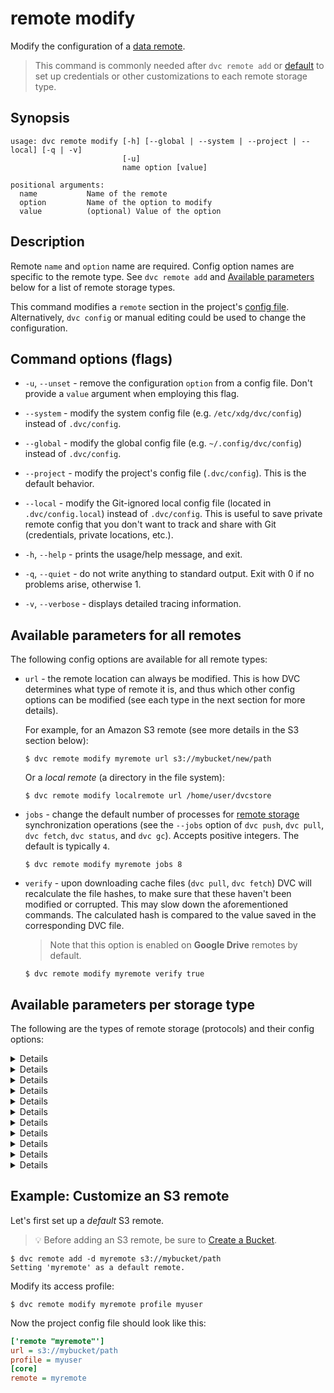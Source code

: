 # remote modify

Modify the configuration of a [data remote](/doc/command-reference/remote).

> This command is commonly needed after `dvc remote add` or
> [default](/doc/command-reference/remote/default) to set up credentials or
> other customizations to each remote storage type.

## Synopsis

```usage
usage: dvc remote modify [-h] [--global | --system | --project | --local] [-q | -v]
                         [-u]
                         name option [value]

positional arguments:
  name           Name of the remote
  option         Name of the option to modify
  value          (optional) Value of the option
```

## Description

Remote `name` and `option` name are required. Config option names are specific
to the remote type. See `dvc remote add` and
[Available parameters](#available-parameters-per-storage-type) below for a list
of remote storage types.

This command modifies a `remote` section in the project's
[config file](/doc/command-reference/config). Alternatively, `dvc config` or
manual editing could be used to change the configuration.

## Command options (flags)

- `-u`, `--unset` - remove the configuration `option` from a config file. Don't
  provide a `value` argument when employing this flag.

- `--system` - modify the system config file (e.g. `/etc/xdg/dvc/config`)
  instead of `.dvc/config`.

- `--global` - modify the global config file (e.g. `~/.config/dvc/config`)
  instead of `.dvc/config`.

- `--project` - modify the project's config file (`.dvc/config`). This is the
  default behavior.

- `--local` - modify the Git-ignored local config file (located in
  `.dvc/config.local`) instead of `.dvc/config`. This is useful to save private
  remote config that you don't want to track and share with Git (credentials,
  private locations, etc.).

- `-h`, `--help` - prints the usage/help message, and exit.

- `-q`, `--quiet` - do not write anything to standard output. Exit with 0 if no
  problems arise, otherwise 1.

- `-v`, `--verbose` - displays detailed tracing information.

## Available parameters for all remotes

The following config options are available for all remote types:

- `url` - the remote location can always be modified. This is how DVC determines
  what type of remote it is, and thus which other config options can be modified
  (see each type in the next section for more details).

  For example, for an Amazon S3 remote (see more details in the S3 section
  below):

  ```dvc
  $ dvc remote modify myremote url s3://mybucket/new/path
  ```

  Or a _local remote_ (a directory in the file system):

  ```dvc
  $ dvc remote modify localremote url /home/user/dvcstore
  ```

- `jobs` - change the default number of processes for
  [remote storage](/doc/command-reference/remote) synchronization operations
  (see the `--jobs` option of `dvc push`, `dvc pull`, `dvc fetch`, `dvc status`,
  and `dvc gc`). Accepts positive integers. The default is typically `4`.

  ```dvc
  $ dvc remote modify myremote jobs 8
  ```

- `verify` - upon downloading <abbr>cache</abbr> files (`dvc pull`, `dvc fetch`)
  DVC will recalculate the file hashes, to make sure that these haven't been
  modified or corrupted. This may slow down the aforementioned commands. The
  calculated hash is compared to the value saved in the corresponding <abbr>DVC
  file</abbr>.

  > Note that this option is enabled on **Google Drive** remotes by default.

  ```dvc
  $ dvc remote modify myremote verify true
  ```

## Available parameters per storage type

The following are the types of remote storage (protocols) and their config
options:

<details>

### Click for Amazon S3

- `url` - remote location, in the `s3://<bucket>/<key>` format:

  ```dvc
  $ dvc remote modify myremote url s3://mybucket/path
  ```

- `region` - change S3 remote region:

  ```dvc
  $ dvc remote modify myremote region us-east-2
  ```

By default, DVC authenticates using your AWS CLI
[configuration](https://docs.aws.amazon.com/cli/latest/userguide/cli-chap-configure.html)
(if set). This uses the default AWS credentials file. Use the following
parameters to customize the authentication method:

- `profile` - credentials profile name to access S3:

  ```dvc
  $ dvc remote modify myremote profile myprofile
  ```

- `credentialpath` - S3 credentials file path:

  ```dvc
  $ dvc remote modify --local myremote credentialpath /path/to/creds
  ```

- `configpath` - path to the
  [AWS CLI config file](https://docs.aws.amazon.com/cli/latest/userguide/cli-configure-files.html).
  The default AWS CLI config file path (e.g. `~/.aws/config`) is used if this
  parameter isn't set.

  ```dvc
  $ dvc remote modify --local myremote configpath /path/to/config
  ```

  > Note that only the S3-specific
  > [configuration values](https://docs.aws.amazon.com/cli/latest/topic/s3-config.html#configuration-values)
  > are used.

- `endpointurl` - endpoint URL to access S3:

  ```dvc
  $ dvc remote modify myremote endpointurl https://myendpoint.com
  ```

- `access_key_id` - AWS Access Key ID. May be used (along with
  `secret_access_key`) instead of `credentialpath`:

  ```dvc
  $ dvc remote modify --local myremote access_key_id 'mykey'
  ```

- `secret_access_key` - AWS Secret Access Key. May be used (along with
  `access_key_id`) instead of `credentialpath`:

  ```dvc
  $ dvc remote modify --local myremote \
        secret_access_key 'mysecret'
  ```

- `session_token` - AWS
  [MFA](https://docs.aws.amazon.com/IAM/latest/UserGuide/id_credentials_mfa.html)
  session token. May be used (along with `access_key_id` and
  `secret_access_key`) instead of `credentialpath` when MFA is required:

  ```dvc
  $ dvc remote modify --local myremote session_token my-session-token
  ```

- `use_ssl` - whether or not to use SSL. By default, SSL is used.

  ```dvc
  $ dvc remote modify myremote use_ssl false
  ```

- `ssl_verify` - whether or not to verify SSL certificates, or a path to a
  custom CA certificates bundle to do so (implies `true`). The certs in
  [AWS CLI config](https://docs.aws.amazon.com/cli/latest/userguide/cli-configure-files.html#cli-configure-files-settings)
  (if any) are used by default.

  ```dvc
  $ dvc remote modify myremote ssl_verify false
  # or
  $ dvc remote modify myremote ssl_verify path/to/ca_bundle.pem
  ```

> The credentials file path, access key and secret, and other options contains
> sensitive user info. Therefore, it's safer to add it with the `--local`
> option, so it's written to a Git-ignored config file.

**Operational details**

Make sure you have the following permissions enabled: `s3:ListBucket`,
`s3:GetObject`, `s3:PutObject`, `s3:DeleteObject`. This enables the S3 API
methods that are performed by DVC (`list_objects_v2` or `list_objects`,
`head_object`, `upload_file`, `download_file`, `delete_object`, `copy`).

- `listobjects` - whether or not to use `list_objects`. By default,
  `list_objects_v2` is used. Useful for ceph and other S3 emulators.

  ```dvc
  $ dvc remote modify myremote listobjects true
  ```

- `sse` - server-side encryption algorithm to use (e.g. AES256, aws:kms). By
  default, no encryption is used.

  ```dvc
  $ dvc remote modify myremote sse AES256
  ```

- `sse_kms_key_id` - identifier of the key to encrypt data uploaded when using
  SSE-KMS. Required when the `sse` parameter (above) is set to `aws:kms`. This
  parameter will be passed directly to AWS S3 functions, so DVC supports any
  value that S3 supports, including both key ids and aliases.

  ```dvc
  $ dvc remote modify --local myremote sse_kms_key_id 'key-alias'
  ```

- `acl` - set object level access control list (ACL) such as `private`,
  `public-read`, etc. By default, no ACL is specified.

  ```dvc
  $ dvc remote modify myremote acl bucket-owner-full-control
  ```

- `grant_read`\* - grants `READ` permissions at object level access control list
  for specific grantees\*\*. Grantee can read object and its metadata.

  ```dvc
  $ dvc remote modify myremote grant_read \
          id=aws-canonical-user-id,id=another-aws-canonical-user-id
  ```

- `grant_read_acp`\* - grants `READ_ACP` permissions at object level access
  control list for specific grantees\*\*. Grantee can read the object's ACP.

  ```dvc
  $ dvc remote modify myremote grant_read_acp \
          id=aws-canonical-user-id,id=another-aws-canonical-user-id
  ```

- `grant_write_acp`\* - grants `WRITE_ACP` permissions at object level access
  control list for specific grantees\*\*. Grantee can modify the object's ACP.

  ```dvc
  $ dvc remote modify myremote grant_write_acp \
          id=aws-canonical-user-id,id=another-aws-canonical-user-id
  ```

- `grant_full_control`\* - grants `FULL_CONTROL` permissions at object level
  access control list for specific grantees\*\*. Equivalent of grant_read +
  grant_read_acp + grant_write_acp

  ```dvc
  $ dvc remote modify myremote grant_full_control \
          id=aws-canonical-user-id,id=another-aws-canonical-user-id
  ```

  > \* `grant_read`, `grant_read_acp`, `grant_write_acp` and
  > `grant_full_control` params are mutually exclusive with `acl`.
  >
  > \*\* default ACL grantees are overwritten. Grantees are AWS accounts
  > identifiable by `id` (AWS Canonical User ID), `emailAddress` or `uri`
  > (predefined group).
  >
  > **References**
  >
  > - [ACL Overview - Permissions](https://docs.aws.amazon.com/AmazonS3/latest/dev/acl-overview.html#permissions)
  > - [Put Object ACL](https://docs.aws.amazon.com/AmazonS3/latest/API/API_PutObjectAcl.html)

Note that S3 remotes can also be configured via environment variables (instead
of `dvc remote modify`). These are tried if none of the params above are set.

Authentication example:

```dvc
$ dvc remote add -d myremote s3://mybucket/path
$ export AWS_ACCESS_KEY_ID='mykey'
$ export AWS_SECRET_ACCESS_KEY='mysecret'
$ dvc remote push
```

For more on the supported env vars, please see the
[boto3 docs](https://boto3.amazonaws.com/v1/documentation/api/latest/guide/configuration.html#using-environment-variables)

</details>

<details>

### Click for S3-compatible storage

- `endpointurl` - URL to connect to the S3-compatible storage server or service
  (e.g. [Minio](https://min.io/),
  [DigitalOcean Spaces](https://www.digitalocean.com/products/spaces/),
  [IBM Cloud Object Storage](https://www.ibm.com/cloud/object-storage) etc.):

  ```dvc
  $ dvc remote modify myremote endpointurl https://storage.example.com
  ```

Any other S3 parameter (see previous section) can also be set for S3-compatible
storage. Whether they're effective depends on each storage platform.

</details>

<details>

### Click for Microsoft Azure Blob Storage

- `url` - remote location, in the `azure://<container>/<object>` format:

  ```dvc
  $ dvc remote modify myremote url azure://mycontainer/path
  ```

  Note that if the given container name isn't found in your account, DVC will
  attempt to create it.

By default, DVC authenticates using an Azure
[default credential](https://docs.microsoft.com/en-us/python/api/azure-identity/azure.identity.defaultazurecredential)
(if any). This uses certain environment variables or other auth sources. Use the
following parameters (listed in order or precedence) to customize the
authentication method:

1. `connection_string` is used for authentication if given (all others params
   are ignored).
2. If `tenant_id` and `client_id` or `client_secret` are given, Active Directory
   (AD)
   [service principal](https://docs.microsoft.com/en-us/azure/active-directory/develop/howto-create-service-principal-portal)
   auth is performed.
3. The storage `account_name` is tried next, along with `account_key` or
   `sas_token` (in that order). If neither key nor token is provided, DVC will
   try to connect anonymously.

> The authentication values below may contain sensitive user info. Therefore,
> it's safer to use the `--local` flag so they're written to a Git-ignored
> [config file](https://dvc.org/doc/command-reference/config).

- `connection_string` - Azure Storage
  [connection string](http://azure.microsoft.com/en-us/documentation/articles/storage-configure-connection-string/)
  (recommended).

  ```dvc
  $ dvc remote modify --local myremote connection_string 'mysecret'
  ```

* `tenant_id` - tenant ID for AD _service principal_ authentication (requires
  `client_id` and `client_secret` along with this):

  ```dvc
  $ dvc remote modify --local myremote tenant_id 'directory-id'
  ```

* `client_id` - client ID for _service principal_ authentication (when
  `tenant_id` is set):

  ```dvc
  $ dvc remote modify --local myremote client_id 'client-id'
  ```

* `client_secret` - client Secret for _service principal_ authentication (when
  `tenant_id` is set):

  ```dvc
  $ dvc remote modify --local myremote client_secret 'client-secret'
  ```

- `account_name` - storage account name. May work by itself (via
  [anonymous auth](https://docs.microsoft.com/en-us/azure/storage/blobs/anonymous-read-access-configure))
  or along with either `account_key` or `sas_token` along with this):

  ```dvc
  $ dvc remote modify --local myremote account_name 'myuser'
  ```

* `account_key` - storage account key (for `account_name`):

  ```dvc
  $ dvc remote modify --local myremote account_key 'mysecret'
  ```

* `sas_token` - shared access signature token (for `account_name`):

  ```dvc
  $ dvc remote modify --local myremote sas_token 'mysecret'
  ```

Note that Azure remotes can also authenticate via environment variables (instead
of `dvc remote modify`). These are tried if none of the params above are set.

For Azure connection string:

```dvc
$ export AZURE_STORAGE_CONNECTION_STRING='mysecret'
```

For account name and key/token auth:

```dvc
$ export AZURE_STORAGE_ACCOUNT='myuser'
# and
$ export AZURE_STORAGE_KEY='mysecret'
# or
$ export AZURE_STORAGE_SAS_TOKEN='mysecret'
```

For _service principal_ auth (via certificate file):

```dvc
$ export AZURE_TENANT_ID='directory-id'
$ export AZURE_CLIENT_ID='client-id'
$ export AZURE_CLIENT_CERTIFICATE_PATH='/path/to/certificate'
```

For simple username/password login:

```dvc
$ export AZURE_CLIENT_ID='client-id'
$ export AZURE_USERNAME='myuser'
$ export AZURE_PASSWORD='mysecret'
```

> See also description here for some
> [env vars](https://docs.microsoft.com/en-us/python/api/azure-identity/azure.identity.environmentcredential)
> available.

</details>

<details>

### Click for Google Drive

Please see
[Set up a Google Drive DVC Remote](/doc/user-guide/setup-google-drive-remote)
for a full guide on using Google Drive as DVC remote storage.

- `url` - remote location. See
  [valid URL format](/doc/user-guide/setup-google-drive-remote#url-format).

  ```dvc
  $ dvc remote modify myremote url \
                      gdrive://0AIac4JZqHhKmUk9PDA/dvcstore
  ```

- `gdrive_client_id` - Client ID for authentication with OAuth 2.0 when using a
  [custom Google Client project](/doc/user-guide/setup-google-drive-remote#using-a-custom-google-cloud-project-recommended).
  Also requires using `gdrive_client_secret`.

  ```dvc
  $ dvc remote modify myremote gdrive_client_id 'client-id'
  ```

- `gdrive_client_secret` - Client secret for authentication with OAuth 2.0 when
  using a custom Google Client project. Also requires using `gdrive_client_id`.

  ```dvc
  $ dvc remote modify myremote \
        gdrive_client_secret 'client-secret'
  ```

- `gdrive_user_credentials_file` - path where DVC stores OAuth credentials to
  access Google Drive data. `.dvc/tmp/gdrive-user-credentials.json` by default.

  ```dvc
  $ dvc remote modify myremote \
        gdrive_user_credentials_file .dvc/tmp/mycredentials.json
  ```

See [Authorization](/doc/user-guide/setup-google-drive-remote#authorization) for
more details.

- `gdrive_trash_only` - configures `dvc gc` to move remote files to
  [trash](https://developers.google.com/drive/api/v2/reference/files/trash)
  instead of
  [deleting](https://developers.google.com/drive/api/v2/reference/files/delete)
  them permanently. `false` by default, meaning "delete". Useful for shared
  drives/folders, where delete permissions may not be given.

  ```dvc
  $ dvc remote modify myremote gdrive_trash_only true
  ```

> Please note our [Privacy Policy (Google APIs)](/doc/user-guide/privacy).

**For service accounts:**

A service account is a Google account associated with your GCP project, and not
a specific user. Please refer to
[Using service accounts](https://cloud.google.com/iam/docs/service-accounts) for
more information.

- `gdrive_use_service_account` - instructs DVC to authenticate using a service
  account instead of OAuth. Make sure that the service account has read/write
  access (as needed) to the file structure in the remote `url`.

  ```dvc
  $ dvc remote modify myremote gdrive_use_service_account true
  ```

- `gdrive_service_account_json_file_path` - path to the Google Project's service
  account `.json` key file, when `gdrive_use_service_account` is on.

  ```dvc
  $ dvc remote modify --local myremote \
                      gdrive_service_account_json_file_path \
                      path/to/file.json
  ```

- `gdrive_service_account_user_email` - email of a user account to
  [impersonate](https://developers.google.com/admin-sdk/directory/v1/guides/delegation)
  with the service account. Optional when `gdrive_use_service_account` is on.

  ```dvc
  $ dvc remote modify myremote \
                      gdrive_service_account_user_email 'myemail-addr'
  ```

</details>

<details>

### Click for Google Cloud Storage

- `url` - remote location, in the `gs://<bucket>/<object>` format:

  ```dvc
  $ dvc remote modify myremote url gs://mybucket/path
  ```

- `projectname` - override or provide a project name to use, if a default one is
  not set.

  ```dvc
  $ dvc remote modify myremote projectname myproject
  ```

**For service accounts:**

A service account is a Google account associated with your GCP project, and not
a specific user. Please refer to
[Using service accounts](https://cloud.google.com/iam/docs/service-accounts) for
more information.

- `credentialpath` - path to the file that contains the
  [service account key](/doc/user-guide/setup-google-drive-remote#using-service-accounts).
  Make sure that the service account has read/write access (as needed) to the
  file structure in the remote `url`.

  ```dvc
  $ dvc remote modify --local myremote \
          credentialpath '/home/.../project-XXX.json'
  ```

> The `credentialpath` value may contain personal user info. Therefore, it's
> convenient to use the `--local` flag so it's written to a Git-ignored
> [config file](https://dvc.org/doc/command-reference/config).

Alternatively, the `GOOGLE_APPLICATION_CREDENTIALS` environment variable can be
set:

```dvc
$ export GOOGLE_APPLICATION_CREDENTIALS='.../project-XXX.json'
```

</details>

<details>

### Click for Aliyun OSS

- `url` - remote location, in the `oss://<bucket>/<object>` format:

  ```dvc
  $ dvc remote modify myremote url oss://mybucket/path
  ```

- `oss_endpoint` -
  [OSS endpoint](https://www.alibabacloud.com/help/doc-detail/31837.html) values
  for accessing the remote container.

  ```dvc
  $ dvc remote modify myremote oss_endpoint endpoint
  ```

- `oss_key_id` - OSS key ID to access the remote.

  ```dvc
  $ dvc remote modify --local myremote oss_key_id 'mykey'
  ```

- `oss_key_secret` - OSS secret key for authorizing access into the remote.

  ```dvc
  $ dvc remote modify --local myremote oss_key_secret 'mysecret'
  ```

> The key ID and secret key contain sensitive user info. Therefore, it's safer
> to add them with the `--local` option, so they're written to a Git-ignored
> config file.

Note that OSS remotes can also be configured via environment variables (instead
of `dvc remote modify`). These are tried if none of the params above are set.
The available ones are shown below:

```dvc
$ export OSS_ACCESS_KEY_ID='mykey'
$ export OSS_ACCESS_KEY_SECRET='mysecret'
$ export OSS_ENDPOINT='endpoint'
```

</details>

<details>

### Click for SSH

- `url` - remote location, in a regular
  [SSH format](https://tools.ietf.org/id/draft-salowey-secsh-uri-00.html#sshsyntax).
  Note that this can already include the `user` parameter, embedded into the
  URL:

  ```dvc
  $ dvc remote modify myremote url \
                      ssh://user@example.com:1234/path
  ```

  ⚠️ DVC requires both SSH and SFTP access to work with remote SSH locations.
  Please check that you are able to connect both ways with tools like `ssh` and
  `sftp` (GNU/Linux).

  > Note that your server's SFTP root might differ from its physical root (`/`).

- `user` - user name to access the remote:

  ```dvc
  $ dvc remote modify --local myremote user myuser
  ```

  The order in which DVC picks the user name:

  1. `user` parameter set with this command (found in `.dvc/config`);
  2. User defined in the URL (e.g. `ssh://user@example.com/path`);
  3. User defined in the SSH config file (e.g. `~/.ssh/config`) for this host
     (URL);
  4. Current system user

- `port` - port to access the remote.

  ```dvc
  $ dvc remote modify myremote port 2222
  ```

  The order in which DVC decide the port number:

  1. `port` parameter set with this command (found in `.dvc/config`);
  2. Port defined in the URL (e.g. `ssh://example.com:1234/path`);
  3. Port defined in the SSH config file (e.g. `~/.ssh/config`) for this host
     (URL);
  4. Default SSH port 22

- `keyfile` - path to private key to access the remote.

  ```dvc
  $ dvc remote modify --local myremote keyfile /path/to/keyfile
  ```

- `password` - a private key passphrase or a password to access the remote.

  ```dvc
  $ dvc remote modify --local myremote password mypassword
  ```

> The user name and password (may) contain sensitive user info. Therefore, it's
> safer to add them with the `--local` option, so they're written to a
> Git-ignored config file.

- `ask_password` - ask for a private key passphrase or a password to access the
  remote.

  ```dvc
  $ dvc remote modify myremote ask_password true
  ```

- `gss_auth` - use Generic Security Services authentication if available on host
  (for example,
  [with kerberos](https://en.wikipedia.org/wiki/Generic_Security_Services_Application_Program_Interface#Relationship_to_Kerberos)).
  Using this param requires `paramiko[gssapi]`, which is currently only
  supported by our pip package, and could be installed with
  `pip install 'dvc[ssh_gssapi]'`. Other packages (Conda, Windows, and macOS
  PKG) do not support it.

  ```dvc
  $ dvc remote modify myremote gss_auth true
  ```

- `allow_agent` - whether to use [SSH agents](https://www.ssh.com/ssh/agent)
  (`true` by default). Setting this to `false` is useful when `ssh-agent` is
  causing problems, such as a "No existing session" error:

  ```dvc
  $ dvc remote modify myremote allow_agent false
  ```

</details>

<details>

### Click for HDFS

💡 Using a HDFS cluster as remote storage is also supported via the WebHDFS API.
Read more about by expanding the WebHDFS section in
[`dvc remote add`](/doc/command-reference/remote/add#supported-storage-types).

- `url` - remote location:

  ```dvc
  $ dvc remote modify myremote url hdfs://user@example.com/path
  ```

- `user` - user name to access the remote.

  ```dvc
  $ dvc remote modify --local myremote user myuser
  ```

> The user name may contain sensitive user info. Therefore, it's safer to add it
> with the `--local` option, so it's written to a Git-ignored config file.

- `kerb_ticket` - path to the Kerberos ticket cache for Kerberos-secured HDFS
  clusters

  ```dvc
  $ dvc remote modify --local myremote \
                              kerb_ticket /path/to/ticket/cache
  ```

</details>

<details>

### Click for WebHDFS

💡 WebHDFS serves as an alternative for using the same remote storage supported
by HDFS. Read more about by expanding the WebHDFS section in
[`dvc remote add`](/doc/command-reference/remote/add#supported-storage-types).

- `url` - remote location:

  ```dvc
  $ dvc remote modify myremote url webhdfs://user@example.com/path
  ```

- `user` - user name to access the remote, can be empty in case of using `token`
  or if using a `HdfsCLI` cfg file. May only be used when Hadoop security is
  off. Defaults to current user as determined by `whoami`.

  ```dvc
  $ dvc remote modify --local myremote user myuser
  ```

- `token` - Hadoop delegation token for WebHDFS, can be empty in case of using
  `user` or if using a `HdfsCLI` cfg file. May be used when Hadoop security is
  on.

  ```dvc
  $ dvc remote modify --local myremote token 'mytoken'
  ```

- `hdfscli_config` - path to a `HdfsCLI` cfg file. WebHDFS access depends on
  `HdfsCLI`, which allows the usage of a configuration file by default located
  in `~/.hdfscli.cfg` (Linux). In the file, multiple aliases can be set with
  their own connection parameters, like `url` or `user`. If using a cfg file,
  `webhdfs_alias` can be set to specify which alias to use.

  ```dvc
  $ dvc remote modify --local myremote hdfscli_config \
                                `/path/to/.hdfscli.cfg`
  ```

  Sample configuration file:

  ```ini
  [global]
  default.alias = myalias

  [myalias.alias]
  url = http://example.com/path
  user = myuser

  [production.alias]
  url = http://prodexample.com/path
  user = produser
  ```

  See more information in the `HdfsCLI`
  [docs](https://hdfscli.readthedocs.io/en/latest/quickstart.html#configuration).

- `webhdfs_alias` - alias in a `HdfsCLI` cfg file to use. Only relevant if used
  in conjunction with `hdfscli_config`. If not defined, `default.alias` in
  `HdfsCLI` cfg file will be used instead.

  ```dvc
  $ dvc remote modify --local myremote webhdfs_alias myalias
  ```

> The user name, token, webhdfs_alias, and hdfscli_config may contain sensitive
> user info. Therefore, it's safer to add it with the `--local` option, so it's
> written to a Git-ignored config file.

</details>

<details>

### Click for HTTP

- `url` - remote location:

  ```dvc
  $ dvc remote modify myremote url https://example.com/path
  ```

  > The URL can include a query string, which will be preserved (e.g.
  > `example.com?loc=path%2Fto%2Fdir`)

- `auth` - authentication method to use when accessing the remote. The accepted
  values are:

  - `basic` -
    [basic authentication scheme](https://tools.ietf.org/html/rfc7617). `user`
    and `password` (or `ask_password`) parameters should also be configured.
  - `digest` -
    [digest Access Authentication Scheme](https://tools.ietf.org/html/rfc7616).
    `user` and `password` (or `ask_password`) parameters should also be
    configured.
  - `custom` - an additional HTTP header field will be set for all HTTP requests
    to the remote in the form: `custom_auth_header: password`.
    `custom_auth_header` and `password` (or `ask_password`) parameters should
    also be configured.

  ```dvc
  $ dvc remote modify myremote auth basic
  ```

- `method` - override the
  [HTTP method](https://developer.mozilla.org/en-US/docs/Web/HTTP/Methods) to
  use for file uploads (e.g. `PUT` should be used for
  [Artifactory](https://www.jfrog.com/confluence/display/JFROG/Artifactory+REST+API)).
  By default, `POST` is used.

  ```dvc
  $ dvc remote modify myremote method PUT
  ```

- `custom_auth_header` - HTTP header field name to use when the `auth` parameter
  is set to `custom`.

  ```dvc
  $ dvc remote modify --local myremote \
                        custom_auth_header 'My-Header'
  ```

- `user` - user name to use when the `auth` parameter is set to `basic` or
  `digest`.

  ```dvc
  $ dvc remote modify --local myremote user myuser
  ```

  The order in which DVC picks the user name:

  1. `user` parameter set with this command (found in `.dvc/config`);
  2. User defined in the URL (e.g. `http://user@example.com/path`);

- `password` - password to use for any `auth` method.

  ```dvc
  $ dvc remote modify --local myremote password mypassword
  ```

> The user name and password (may) contain sensitive user info. Therefore, it's
> safer to add them with the `--local` option, so they're written to a
> Git-ignored config file.

- `ask_password` - ask each time for the password to use for any `auth` method.

  ```dvc
  $ dvc remote modify myremote ask_password true
  ```

  > Note that the `password` parameter takes precedence over `ask_password`. If
  > `password` is specified, DVC will not prompt the user to enter a password
  > for this remote.

- `ssl_verify` - whether or not to verify SSL certificates, or a path to a
  custom CA certificates bundle to do so (implies `true`).

  ```dvc
  $ dvc remote modify myremote ssl_verify false
  # or
  $ dvc remote modify myremote ssl_verify path/to/ca_bundle.pem
  ```

</details>

<details>

### Click for WebDAV

- `url` - remote location:

  ```dvc
  $ dvc remote modify myremote url \
      webdavs://example.com/nextcloud/remote.php/dav/files/myuser/
  ```

- `token` - token for WebDAV server, can be empty in case of using
  `user/password` authentication.

  ```dvc
  $ dvc remote modify --local myremote token 'mytoken'
  ```

- `user` - user name for WebDAV server, can be empty in case of using `token`
  authentication.

  ```dvc
  $ dvc remote modify --local myremote user myuser
  ```

  The order in which DVC searches for user name is:

  1. `user` parameter set with this command (found in `.dvc/config`);
  2. User defined in the URL (e.g. `webdavs://user@example.com/endpoint/path`)

- `password` - password for WebDAV server, can be empty in case of using `token`
  authentication.

  ```dvc
  $ dvc remote modify --local myremote password mypassword
  ```

> The user name, password, and token (may) contain sensitive user info.
> Therefore, it's safer to add them with the `--local` option, so they're
> written to a Git-ignored config file.

> Note that `user/password` and `token` authentication are incompatible. You
> should authenticate against your WebDAV remote by either `user/password` or
> `token`.

- `ask_password` - ask each time for the password to use for `user/password`
  authentication. This has no effect if `password` or `token` are set.

  ```dvc
  $ dvc remote modify myremote ask_password true
  ```

- `ssl_verify` - whether or not to verify SSL certificates, or a path to a
  custom CA certificates bundle to do so (implies `true`).

  ```dvc
  $ dvc remote modify myremote ssl_verify false
  # or
  $ dvc remote modify myremote ssl_verify path/to/ca_bundle.pem
  ```

- `cert_path` - path to certificate used for WebDAV server authentication, if
  you need to use local client side certificates.

  ```dvc
  $ dvc remote modify --local myremote cert_path /path/to/cert
  ```

- `key_path` - path to private key to use to access a remote. Only has an effect
  in combination with `cert_path`.

  ```dvc
  $ dvc remote modify --local myremote key_path /path/to/key
  ```

  > Note that the certificate in `cert_path` might already contain the private
  > key.

- `timeout` - connection timeout (in seconds) for WebDAV server (default: 30).

  ```dvc
  $ dvc remote modify myremote timeout 120
  ```

</details>

## Example: Customize an S3 remote

Let's first set up a _default_ S3 remote.

> 💡 Before adding an S3 remote, be sure to
> [Create a Bucket](https://docs.aws.amazon.com/AmazonS3/latest/gsg/CreatingABucket.html).

```dvc
$ dvc remote add -d myremote s3://mybucket/path
Setting 'myremote' as a default remote.
```

Modify its access profile:

```dvc
$ dvc remote modify myremote profile myuser
```

Now the project config file should look like this:

```ini
['remote "myremote"']
url = s3://mybucket/path
profile = myuser
[core]
remote = myremote
```
